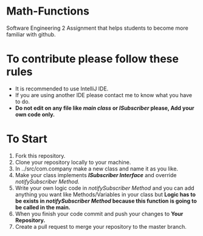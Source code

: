 # Math-Functions
Software Engineering 2 Assignment that helps students to become more familiar with github.

# To contribute please follow these rules
* It is recommended to use IntelliJ IDE.
* If you are using another IDE please contact me to know what you have to do.
* **Do not edit on any file like *main class* or *ISubscriber* please, Add your own code only.**

# To Start
1. Fork this repository.
2. Clone your repository locally to your machine.
3. In ../src/com.company make a new class and name it as you like.
4. Make your class implements ***ISubscriber Interface*** and override *notifySubscriber Method.*
5. Write your own logic code in *notifySubscriber Method* and you can add anything you want like Methods/Variables in your class but **Logic has to be exists in *notifySubscriber Method* because this function is going to be called in the main.**
6. When you finish your code commit and push your changes to **Your Repository.**
7. Create a pull request to merge your repository to the master branch.
